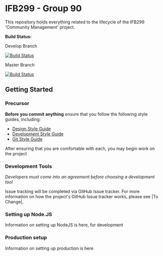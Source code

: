 # IFB299 - Group 90
This repository holds everything related to the lifecycle of the
IFB299 'Community Management' project.

__Build Status:__

Develop Branch

[![Build Status](https://travis-ci.com/byronmejia/qut-ifb299.svg?token=acN8U3sQnG2yr6qQ4ozY&branch=develop)](https://travis-ci.com/byronmejia/qut-ifb299)

Master Branch

[![Build Status](https://travis-ci.com/byronmejia/qut-ifb299.svg?token=acN8U3sQnG2yr6qQ4ozY&branch=master)](https://travis-ci.com/byronmejia/qut-ifb299)

## Getting Started
### Precursor
**Before you commit anything** ensure that you follow the following style
guides, including:
  - [Design Style Guide](https://github.com/trjstewart/qut-ifb299/wiki/Design-Style-Guide)
  - [Development Style Guide](https://github.com/trjstewart/qut-ifb299/wiki/Development-Style-Guide)
  - [Git Style Guide](https://github.com/trjstewart/qut-ifb299/wiki/Git-Style-Guide)

After ensuring that you are comfortable with each, you may begin work
on the project

### Development Tools
*Developers must come into an agreement before choosing a development tool*

Issue tracking will be completed via GitHub Issue tracker. For more
information on how the project's GitHub Issue tracker works, please see
|To Change|.

### Setting up Node.JS
Information on setting up NodeJS is here, for development

### Production setup
Information on setting up production is here
